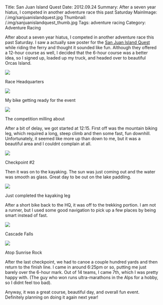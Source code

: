 Title: San Juan Island Quest
Date: 2012.09.24
Summary: After a seven year hiatus, I competed in another adventure race this past Saturday
MainImage: /.img/sanjuanislandquest.jpg
Thumbnail: /.img/sanjuanislandquest_thumb.jpg
Tags: adventure racing
Category: Adventure Racing

After about a seven year hiatus, I competed in another adventure race this past Saturday. I saw a actually saw poster for the [San Juan Island Quest][SanJuanIslandQuest] while riding the ferry and thought it sounded like fun. Although they offered a 12-hour course as well, I decided that the 6-hour course was a better idea, so I signed up, loaded up my truck, and headed over to beautiful Orcas Island.

<p><img src="/.img/outdoors/sanjuanadventurerace2012/sign_zps4070fa7f.jpg" class="smallimg" /></p>
Race Headquarters

<p><img src="/.img/outdoors/sanjuanadventurerace2012/bike_zps7de6ec85.jpg" class="smallimg" /></p>
My bike getting ready for the event

<p><img src="/.img/outdoors/sanjuanadventurerace2012/racers_zpsb7a6f5fb.jpg" class="smallimg" /></p>
The competition milling about

After a bit of delay, we got started at 12:15. First off was the mountain biking leg, which required a long, steep climb and then some fast, fun downhill. Unfortunately, it seemed like more up than down to me, but it was a beautiful area and I couldnt complain at all.

<p><img src="/.img/outdoors/sanjuanadventurerace2012/checkpoint_zps163c324f.jpg" class="smallimg" /></p>
Checkpoint #2

Then it was on to the kayaking. The sun was just coming out and the water was smooth as glass. Great day to be out on the lake paddling.

<p><img src="/.img/outdoors/sanjuanadventurerace2012/kayak2_zps9346809a.jpg" class="smallimg" /></p>
Just completed the kayaking leg

After a short bike back to the HQ, it was off to the trekking portion. I am not a runner, but I used some good navigation to pick up a few places by being smart instead of fast.

<p><img src="/.img/outdoors/sanjuanadventurerace2012/waterfall_zpsa3c1b8e5.jpg" class="smallimg" /></p>
Cascade Falls

<p><img src="/.img/outdoors/sanjuanadventurerace2012/sunriserock_zpscf810942.jpg" class="smallimg" /></p>
Atop Sunrise Rock

After the last checkpoint, we had to canoe a couple hundred yards and then return to the finish line. I came in around 6:25pm or so, putting me just barely over the 6-hour mark. Out of 14 teams, I came 7th, which I was pretty happy with. (The guy who won runs ultra-marathons in the Alps for a hobby, so I didnt feel too bad).

Anyway, it was a great course, beautiful day, and overall fun event. Definitely planning on doing it again next year!


[SanJuanIslandQuest]: http://www.sanjuanislandquest.com/
